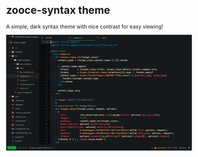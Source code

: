 # zooce-syntax theme

A simple, dark syntax theme with nice contrast for easy viewing!

![A screenshot of your theme](zocce-lefnord-theme.png)
